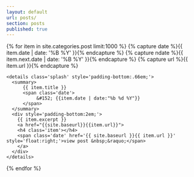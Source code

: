 ```yaml
---
layout: default
url: posts/
section: posts
published: true
---
```


<div class='listing col6 pad4h margin3' style='padding-bottom:6em;'>
  {% for item in site.categories.post limit:1000 %}
    {% capture date %}{{ item.date | date: '%B %Y' }}{% endcapture %}
    {% capture ndate %}{{ item.next.date | date: '%B %Y' }}{% endcapture %}
  	{% capture url %}{{ item.url }}{% endcapture %}

    <details class='splash' style='padding-bottom:.66em;'>
      <summary>
          {{ item.title }}
          <span class='date'>
               &#152; {{item.date | date:"%b %d %Y"}}
          </span>
      </summary>
      <div style='padding-bottom:2em;'>
        {{ item.excerpt }}
        <a href="{{site.baseurl}}{{item.url}}">
        <h4 class='item'></h4>
        <span class='date' href='{{ site.baseurl }}{{ item.url }}' style='float:right;'>view post &nbsp;&raquo;</span>
        </a>
      </div>
    </details>
  {% endfor %}
</div>